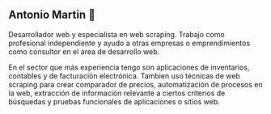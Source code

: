 ## Antonio Martin 👋


<!--
**antoniowd/antoniowd** is a ✨ _special_ ✨ repository because its `README.md` (this file) appears on your GitHub profile.

Here are some ideas to get you started:

- 🔭 I’m currently working on ...
- 🌱 I’m currently learning ...
- 👯 I’m looking to collaborate on ...
- 🤔 I’m looking for help with ...
- 💬 Ask me about ...
- 📫 How to reach me: ...
- 😄 Pronouns: ...
- ⚡ Fun fact: ...
-->


Desarrollador web y especialista en web scraping. Trabajo como profesional independiente y ayudo a otras empresas o emprendimientos como consultor en el area de desarrollo web.

En el sector que más experiencia tengo son aplicaciones de inventarios, contables y de facturación electrónica. Tambien uso técnicas de web scraping para crear comparador de precios, automatización de procesos en la web, extracción de información relevante a ciertos criterios de búsquedas y pruebas funcionales de aplicaciones o sitios web.
